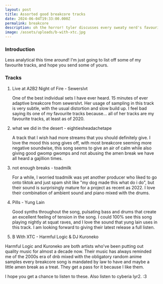 ```yaml
---
layout: post
title: Assorted good breakcore tracks
date: 2024-06-04T19:33:00.000Z
permalink: breakcore
description: oh the horror! tyler discusses every sweaty nerd's favourite genre.
image: /assets/uploads/b-with-xtc.jpg
---
```

### Introduction

Less analytical this time around! I'm just going to list off some of my favourite tracks, and hope you send some of yours.

### Tracks

1. Live at A2B2 Night of Fire - Sewerslvt

   One of the best individual sets I have ever heard. 15 minutes of ever adaptive breakcore from sewerslvt. Her usage of sampling in this track is very subtle, with the usual distortion and slow build up. I feel bad saying its one of my favourite tracks because... all of her tracks are my favourite tracks, at least as of 2020.
2. what we did in the desert - eightiesheadachetape

   A track that I wish had more streams that you should definitely give. I love the mood this song gives off, with most breakcore seeming more negative soundwise, this song seems to give an air of calm while also giving good gwomp gwomps and not abusing the amen break we have all heard a gajillion times.
3. not enough breaks - toadmilk

   For a while, I worried toadmilk was yet another producer who liked to go onto tiktok and just spam shit like "my dog made this what do i do", but their sound is surprisingly mature for a project as recent as 2022. I love their combination of ambient sound and piano mixed with the drums.
4. Pills - Yung Lain

   Good synths throughout the song, pulsating bass and drums that create an excellent feeling of tension in the song. I could 100% see this song playing nightly at squat raves, and I love the sound that yung lain uses in this track. I am looking forward to giving their latest release a full listen.
5.  B With XTC - Harmful Logic & DJ Kuroneko

   Harmful Logic and Kuroneko are both artists who've been putting out quality music for almost a decade now. Their music has always reminded me of the 2000s era of dnb mixed with the obligatory random anime samples every breakcore song is mandated by law to have and maybe a little amen break as a treat. They get a pass for it because I like them.



I hope you get a chance to listen to these. Also listen to cyberia lyr2. :3
